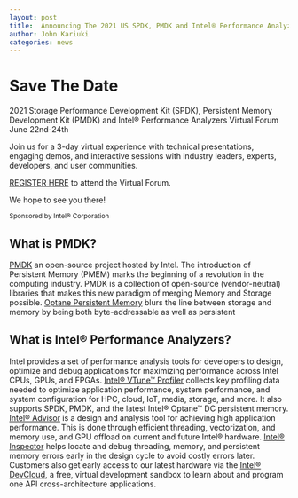 ```yaml
---
layout: post
title:  Announcing The 2021 US SPDK, PMDK and Intel® Performance Analyzers Virtual Forum!
author: John Kariuki
categories: news
---
```


# Save The Date

<div class="well">
<p>
2021 Storage Performance Development Kit (SPDK), Persistent Memory Development
Kit (PMDK) and Intel® Performance Analyzers Virtual Forum<br/>
June 22nd-24th<br/>
</p>
</div>

Join us for a 3-day virtual experience with technical presentations, engaging demos,
and interactive sessions with industry leaders, experts, developers, and user communities.

[REGISTER HERE](https://web.cvent.com/event/1671e60a-89ca-4c5a-a090-ff2b0cb7801c/summary) to attend the Virtual Forum.

We hope to see you there!

<small>
Sponsored by Intel® Corporation
</small>

## What is PMDK?

[PMDK](https://pmem.io/pmdk) an open-source project hosted by Intel.
The introduction of Persistent Memory (PMEM) marks the beginning of
a revolution in the computing industry. PMDK is a collection
of open-source (vendor-neutral) libraries that makes this new paradigm of
merging Memory and Storage possible.
[Optane Persistent Memory](https://www.intel.com/content/www/us/en/architecture-and-technology/optane-dc-persistent-memory.html)
blurs the line between storage and memory by being both byte-addressable as well as persistent

## What is Intel® Performance Analyzers?

Intel provides a set of performance analysis tools for developers to design,
optimize and debug applications for maximizing performance across Intel CPUs, GPUs, and FPGAs.
[Intel® VTune™ Profiler](https://software.intel.com/content/www/us/en/develop/tools/oneapi/components/vtune-profiler.html#gs.03tz94)
collects key profiling data needed to optimize application performance, system performance,
and system configuration for HPC, cloud, IoT, media, storage, and more.
It also supports SPDK, PMDK, and the latest Intel® Optane™ DC persistent memory.
[Intel® Advisor](https://targetmailer.intel.com/TMService/Redir.aspx?ID=4882783)
is a design and analysis tool for achieving high application performance.
This is done through efficient threading, vectorization, and memory use,
and GPU offload on current and future Intel® hardware.
[Intel® Inspector](https://software.intel.com/content/www/us/en/develop/tools/oneapi/components/inspector.html#gs.0hekj6)
helps locate and debug threading, memory, and persistent memory errors early
in the design cycle to avoid costly errors later.
Customers also get early access to our latest hardware via the
[Intel® DevCloud](https://targetmailer.intel.com/TMService/Redir.aspx?ID=4882785),
a free, virtual development sandbox to learn about and program one API cross-architecture applications.
